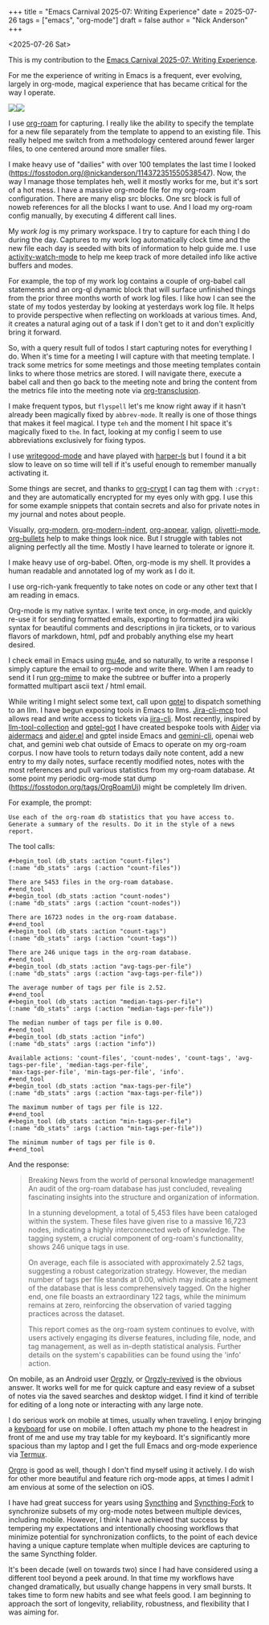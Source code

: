 +++
title = "Emacs Carnival 2025-07: Writing Experience"
date = 2025-07-26
tags = ["emacs", "org-mode"]
draft = false
author = "Nick Anderson"
+++

<span class="timestamp-wrapper"><span class="timestamp">&lt;2025-07-26 Sat&gt;</span></span>

This is my contribution to the [Emacs Carnival 2025-07: Writing Experience](https://gregnewman.io/blog/emacs-carnival-2025-07-writing-experience/).

For me the experience of writing in Emacs is a frequent, ever evolving, largely in org-mode, magical experience that has became critical for the way I operate.

![](2025-07-25_18-24-44_Screenshot_20250725_182422.png)![](2025-07-25_18-25-30_Screenshot_20250725_182522.png)

I use [org-roam](https://www.orgroam.com/) for capturing. I really like the ability to specify the template for a new file separately from the template to append to an existing file. This really helped me switch from a methodology centered around fewer larger files, to one centered around more smaller files.

I make heavy use of "dailies" with over 100 templates the last time I looked (<https://fosstodon.org/@nickanderson/114372351550538547>). Now, the way I manage those templates heh, well it mostly works for me, but it's sort of a hot mess. I have a massive org-mode file for my org-roam configuration. There are many elisp src blocks. One src block is full of noweb references for all the blocks I want to use. And I load my org-roam config manually, by executing 4 different call lines.

My _work log_ is my primary workspace. I try to capture for each thing I do during the day. Captures to my work log automatically clock time and the new file each day is seeded with bits of information to help guide me. I use [activity-watch-mode](https://activitywatch.net/) to help me keep track of more detailed info like active buffers and modes.

For example, the top of my work log contains a couple of org-babel call statements and an org-ql dynamic block that will surface unfinished things from the prior three months worth of work log files. I like how I can see the state of my todos yesterday by looking at yesterdays work log file. It helps to provide perspective when reflecting on workloads at various times. And, it creates a natural aging out of a task if I don't get to it and don't explicitly bring it forward.

So, with a query result full of todos I start capturing notes for everything I do. When it's time for a meeting I will capture with that meeting template. I track some metrics for some meetings and those meeting templates contain links to where those metrics are stored. I will navigate there, execute a babel call and then go back to the meeting note and bring the content from the metrics file into the meeting note via [org-transclusion](https://github.com/nobiot/org-transclusion).

I make frequent typos, but `flyspell` let's me know right away if it hasn't already been magically fixed by `abbrev-mode`. It really is one of those things that makes it feel magical. I type `teh` and the moment I hit space it's magically fixed to `the`. In fact, looking at my config I seem to use abbreviations exclusively for fixing typos.

I use [writegood-mode](https://github.com/bnbeckwith/writegood-mode) and have played with [harper-ls](https://github.com/Automattic/harper/blob/master/harper-ls/README.md) but I found it a bit slow to leave on so time will tell if it's useful enough to remember manually activating it.

Some things are secret, and thanks to [org-crypt](https://orgmode.org/manual/Org-Crypt.html) I can tag them with `:crypt:` and they are automatically encrypted for my eyes only with gpg. I use this for some example snippets that contain secrets and also for private notes in my journal and notes about people.

Visually, [org-modern](https://github.com/minad/org-modern), [org-modern-indent](https://github.com/jdtsmith/org-modern-indent), [org-appear](https://github.com/awth13/org-appear), [valign](https://github.com/casouri/valign), [olivetti-mode](https://github.com/rnkn/olivetti), [org-bullets](https://github.com/sabof/org-bullets) help to make things look nice. But I struggle with tables not aligning perfectly all the time. Mostly I have learned to tolerate or ignore it.

I make heavy use of org-babel. Often, org-mode is my shell. It provides a human readable and annotated log of my work as I do it.

I use org-rich-yank frequently to take notes on code or any other text that I am reading in emacs.

Org-mode is my native syntax. I write text once, in org-mode, and quickly re-use it for sending formatted emails, exporting to formatted jira wiki syntax for beautiful comments and descriptions in jira tickets, or to various flavors of markdown, html, pdf and probably anything else my heart desired.

I check email in Emacs using [mu4e](https://djcbsoftware.nl/code/mu/mu4e/index.html), and so naturally, to write a response I simply capture the email to org-mode and write there. When I am ready to send it I run [org-mime](https://github.com/org-mime/org-mime/) to make the subtree or buffer into a properly formatted multipart ascii text / html email.

While writing I might select some text, call upon [gptel](https://github.com/karthink/gptel) to dispatch something to an llm. I have begun exposing tools in Emacs to llms. [Jira-cli-mcp](https://github.com/choplin/jira-cli-mcp) tool allows read and write access to tickets via [jira-cli](https://github.com/ankitpokhrel/jira-cli). Most recently, inspired by [llm-tool-collection](https://github.com/skissue/llm-tool-collection) and [gptel-got](https://git.bajsicki.com/phil/gptel-got) I have created bespoke tools with [Aider](https://aider.chat/) via [aidermacs](https://github.com/MatthewZMD/aidermacs) and [aider.el](https://github.com/tninja/aider.el) and gptel inside Emacs and [gemini-cli](https://github.com/google-gemini/gemini-cli), openai web chat, and gemini web chat outside of Emacs to operate on my org-roam corpus. I now have tools to return todays daily note content, add a new entry to my daily notes, surface recently modified notes, notes with the most references and pull various statistics from my org-roam database. At some point my periodic org-mode stat dump (<https://fosstodon.org/tags/OrgRoamUi>) might be completely llm driven.

For example, the prompt:

```text { linenos=false }
Use each of the org-roam db statistics that you have access to.
Generate a summary of the results. Do it in the style of a news report.
```

The tool calls:

```text { linenos=false }
#+begin_tool (db_stats :action "count-files")
(:name "db_stats" :args (:action "count-files"))

There are 5453 files in the org-roam database.
#+end_tool
#+begin_tool (db_stats :action "count-nodes")
(:name "db_stats" :args (:action "count-nodes"))

There are 16723 nodes in the org-roam database.
#+end_tool
#+begin_tool (db_stats :action "count-tags")
(:name "db_stats" :args (:action "count-tags"))

There are 246 unique tags in the org-roam database.
#+end_tool
#+begin_tool (db_stats :action "avg-tags-per-file")
(:name "db_stats" :args (:action "avg-tags-per-file"))

The average number of tags per file is 2.52.
#+end_tool
#+begin_tool (db_stats :action "median-tags-per-file")
(:name "db_stats" :args (:action "median-tags-per-file"))

The median number of tags per file is 0.00.
#+end_tool
#+begin_tool (db_stats :action "info")
(:name "db_stats" :args (:action "info"))

Available actions: 'count-files', 'count-nodes', 'count-tags', 'avg-tags-per-file', 'median-tags-per-file',
'max-tags-per-file', 'min-tags-per-file', 'info'.
#+end_tool
#+begin_tool (db_stats :action "max-tags-per-file")
(:name "db_stats" :args (:action "max-tags-per-file"))

The maximum number of tags per file is 122.
#+end_tool
#+begin_tool (db_stats :action "min-tags-per-file")
(:name "db_stats" :args (:action "min-tags-per-file"))

The minimum number of tags per file is 0.
#+end_tool
```

And the response:

> Breaking News from the world of personal knowledge management! An audit of the org-roam database has just concluded, revealing fascinating insights into the structure and organization of information.
>
> In a stunning development, a total of 5,453 files have been cataloged within the system. These files have given rise to a massive 16,723 nodes, indicating a highly interconnected web of knowledge. The tagging system, a crucial component of org-roam's functionality, shows 246 unique tags in use.
>
> On average, each file is associated with approximately 2.52 tags, suggesting a robust categorization strategy. However, the median number of tags per file stands at 0.00, which may indicate a segment of the database that is less comprehensively tagged. On the higher end, one file boasts an extraordinary 122 tags, while the minimum remains at zero, reinforcing the observation of varied tagging practices across the dataset.
>
> This report comes as the org-roam system continues to evolve, with users actively engaging its diverse features, including file, node, and tag management, as well as in-depth statistical analysis. Further details on the system's capabilities can be found using the 'info' action.

On mobile, as an Android user [Orgzly](https://orgzly.com/), or [Orgzly-revived](https://github.com/orgzly-revived/orgzly-android-revived) is the obvious answer. It works well for me for quick capture and easy review of a subset of notes via the saved searches and desktop widget. I find it kind of terrible for editing of a long note or interacting with any large note.

I do serious work on mobile at times, usually when traveling. I enjoy bringing a [keyboard](https://www.lofree.co/products/lofree-flow-the-smoothest-mechanical-keyboard) for use on mobile. I often attach my phone to the headrest in front of me and use my tray table for my keyboard. It's significantly more spacious than my laptop and I get the full Emacs and org-mode experience via [Termux](https://termux.dev/en/).

[Orgro](https://orgro.org/) is good as well, though I don't find myself using it actively. I do wish for other more beautiful and feature rich org-mode apps, at times I admit I am envious at some of the selection on iOS.

I have had great success for years using [Syncthing](https://syncthing.net/downloads/) and [Syncthing-Fork](https://github.com/Catfriend1/syncthing-android) to synchronize subsets of my org-mode notes between multiple devices, including mobile. However, I think I have achieved that success by tempering my expectations and intentionally choosing workflows that minimize potential for synchronization conflicts, to the point of each device having a unique capture template when multiple devices are capturing to the same Syncthing folder.

It's been decade (well on towards two) since I had have considered using a different tool beyond a peek around. In that time my workflows have changed dramatically, but usually change happens in very small bursts. It takes time to form new habits and see what feels good. I am beginning to approach the sort of longevity, reliability, robustness, and flexibility that I was aiming for.

